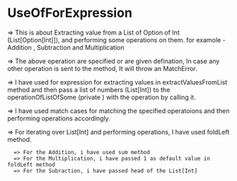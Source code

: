 # UseOfForExpression

=> This is about Extracting value from a List of Option of Int (List[Option[Int]]), and performing some operations
   on them.
   for examole - Addition , Subtraction and Multiplication
   
   => The above operation are specified or are given defination, In case any other operation is sent to the method, 
      It will throw an MatchError.
   
   => I have used for expression for extracting values in extractValuesFromList method and then pass a list of numbers
      (List[Int]) to the operationOfListOfSome (private ) with the operation by calling it.
   
   => I have used match cases for matching the specified operatoions and then performing operations accordingly.
   
   => For iterating over List[Int] and performing operations, I have used foldLeft method.
    
      => For the Addition, i have used sum method
      => For the Multiplication, i have passed 1 as default value in foldLeft method
      => For the Subraction, i have passed head of the List[Int]
   
   
   
